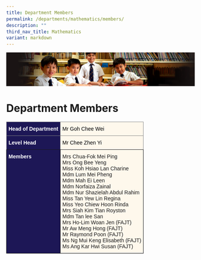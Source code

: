 ```yaml
---
title: Department Members
permalink: /departments/mathematics/members/
description: ""
third_nav_title: Mathematics
variant: markdown
---
```

![](/images/Sub-banner1.jpg)

Department Members
==================

<style type="text/css">
.tg  {border-collapse:collapse;border-spacing:0;}
.tg td{border-color:black;border-style:solid;border-width:1px;font-family:Arial, sans-serif;font-size:14px;
  overflow:hidden;padding:10px 5px;word-break:normal;}
.tg th{border-color:black;border-style:solid;border-width:1px;font-family:Arial, sans-serif;font-size:14px;
  font-weight:normal;overflow:hidden;padding:10px 5px;word-break:normal;}
.tg .tg-k5k0{background-color:#1D1756;border-color:inherit;color:#FFF;font-weight:bold;text-align:left;vertical-align:middle}
.tg .tg-t09o{background-color:#FEF8EC;border-color:inherit;color:#000000;text-align:left;vertical-align:top}
.tg .tg-4mqj{background-color:#1D1756;color:#FFF;font-weight:bold;text-align:left;vertical-align:top}
.tg .tg-fexn{background-color:#FEF8EC;text-align:left;vertical-align:top}
</style>
<table class="tg">
<thead>
  <tr>
    <th class="tg-k5k0"><span style="color:#FFF;background-color:#1D1756">Head of Department</span></th>
    <th class="tg-t09o"><span style="color:#000;background-color:transparent">Mr Goh Chee Wei</span></th>
  </tr>
</thead>
<tbody>
  <tr>
    <td class="tg-k5k0"><span style="color:#FFF;background-color:#1D1756">Level Head</span></td>
    <td class="tg-t09o"><span style="color:#000;background-color:transparent">Mr Chee Zhen Yi</span></td>
  </tr>
  <tr>
    <td class="tg-4mqj"><span style="color:#FFF;background-color:#1D1756">Members </span></td>
    <td class="tg-fexn"><span style="background-color:transparent">Mrs Chua-Fok Mei Ping</span><br><span style="background-color:transparent">Mrs Ong Bee Yeng</span><br><span style="background-color:transparent">Miss Koh Hsiao Lan Charine</span><br><span style="background-color:transparent">Mdm Lum Mei Pheng</span><br><span style="background-color:transparent">Mdm Mah Ei Leen</span><br>Mdm Norfaiza Zainal<br><span style="background-color:transparent">Mdm Nur Shazielah Abdul Rahim</span><br><span style="background-color:transparent">Miss Tan Yew Lin Regina</span><br><span style="background-color:transparent">Miss Yeo Chiew Hoon Rinda</span><br><span style="background-color:transparent">Mrs Siah Kim Tian Royston</span><br><span style="background-color:transparent">Mdm Tan lee San</span><br><span style="background-color:transparent">Mrs Ho-Lim Woan Jen (FAJT)</span><br><span style="background-color:transparent">Mr Aw Meng Hong (FAJT)</span><br><span style="background-color:transparent">Mr Raymond Poon (FAJT)
			</span><br><span style="background-color:transparent">Ms Ng Mui Keng Elisabeth (FAJT)</span><br><span style="background-color:transparent">Ms Ang Kar Hwi Susan (FAJT)</span></td>
  </tr>
</tbody>
</table>